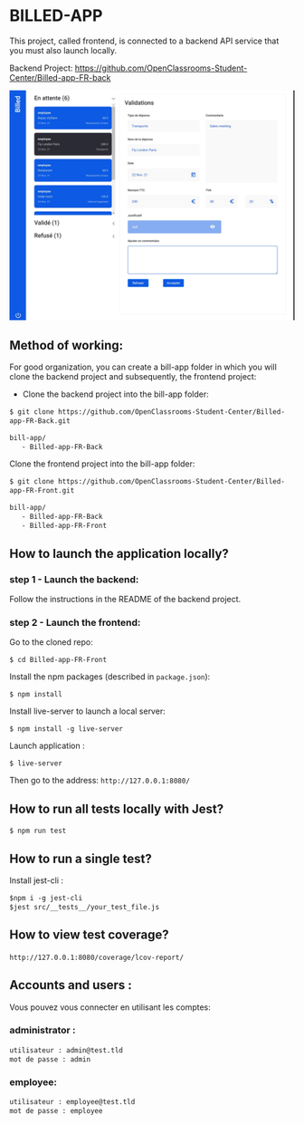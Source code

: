 ﻿# BILLED-APP

This project, called frontend, is connected to a backend API service that you must also launch locally.

Backend Project: https://github.com/OpenClassrooms-Student-Center/Billed-app-FR-back

![billed.JPG](https://github.com/Laurene45/Billed-app-FR-Front/blob/main/documentation/billed.JPG?raw=true)

## Method of working:


For good organization, you can create a bill-app folder in which you will clone the backend project and subsequently, the frontend project:

- Clone the backend project into the bill-app folder:
```
$ git clone https://github.com/OpenClassrooms-Student-Center/Billed-app-FR-Back.git
```
```
bill-app/
   - Billed-app-FR-Back
```

Clone the frontend project into the bill-app folder:
```
$ git clone https://github.com/OpenClassrooms-Student-Center/Billed-app-FR-Front.git
```
```
bill-app/
   - Billed-app-FR-Back
   - Billed-app-FR-Front
```

## How to launch the application locally?

### step 1 - Launch the backend:

Follow the instructions in the README of the backend project.

### step 2 - Launch the frontend:

Go to the cloned repo:
```
$ cd Billed-app-FR-Front
```

Install the npm packages (described in `package.json`):
```
$ npm install
```

Install live-server to launch a local server:
```
$ npm install -g live-server
```

Launch application :
```
$ live-server
```

Then go to the address: `http://127.0.0.1:8080/`


## How to run all tests locally with Jest?

```
$ npm run test
```

## How to run a single test?

Install jest-cli :

```
$npm i -g jest-cli
$jest src/__tests__/your_test_file.js
```

## How to view test coverage?

`http://127.0.0.1:8080/coverage/lcov-report/`

## Accounts and users :

Vous pouvez vous connecter en utilisant les comptes:

### administrator : 
```
utilisateur : admin@test.tld 
mot de passe : admin
```
### employee:
```
utilisateur : employee@test.tld
mot de passe : employee
```


